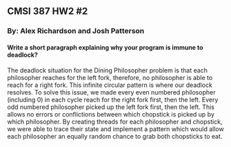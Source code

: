## CMSI 387 HW2 #2
### By: Alex Richardson and Josh Patterson

#### Write a short paragraph explaining why your program is immune to deadlock?
The deadlock situation for the Dining Philosopher problem is that each philosopher reaches for the left fork, therefore, no philosopher is able to reach for a right fork. This infinite circular pattern is where our deadlock resolves. To solve this issue, we made every even numbered philosopher (including 0) in each cycle reach for the right fork first, then the left. Every odd numbered philosopher picked up the left fork first, then the left. This allows no errors or conflictions between which chopstick is picked up by which philosopher. By creating threads for each philosopher and chopstick, we were able to trace their state and implement a pattern which would allow each philosopher an equally random chance to grab both chopsticks to eat.
